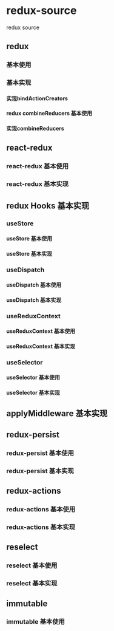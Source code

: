# redux-source

redux source

## redux

### 基本使用

### 基本实现

#### 实现bindActionCreators

#### redux combineReducers 基本使用

#### 实现combineReducers

## react-redux

### react-redux 基本使用

### react-redux 基本实现

## redux Hooks 基本实现

### useStore

#### useStore 基本使用

#### useStore 基本实现

### useDispatch

#### useDispatch 基本使用

#### useDispatch 基本实现

### useReduxContext

#### useReduxContext 基本使用

#### useReduxContext 基本实现

### useSelector

#### useSelector 基本使用

#### useSelector 基本实现

## applyMiddleware 基本实现

## redux-persist

### redux-persist 基本使用

### redux-persist 基本实现

## redux-actions

### redux-actions 基本使用

### redux-actions 基本实现

## reselect

### reselect 基本使用

### reselect 基本实现

## immutable

### immutable 基本使用
